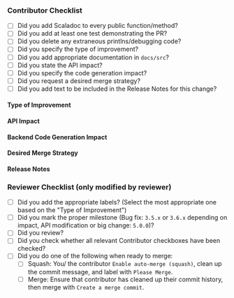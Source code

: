 ### Contributor Checklist

- [ ] Did you add Scaladoc to every public function/method?
- [ ] Did you add at least one test demonstrating the PR?
- [ ] Did you delete any extraneous printlns/debugging code?
- [ ] Did you specify the type of improvement?
- [ ] Did you add appropriate documentation in `docs/src`?
- [ ] Did you state the API impact?
- [ ] Did you specify the code generation impact?
- [ ] Did you request a desired merge strategy?
- [ ] Did you add text to be included in the Release Notes for this change?

#### Type of Improvement

<!-- Choose one or more from the following:
- Feature (or new API)
- Performance improvement
- API modification
- API deprecation
- Bugfix
- Documentation or website-related
- Dependency update
- Internal or build-related (includes code refactoring/cleanup)
-->

#### API Impact

<!-- How would this affect the current API? Does this add, extend, deprecate, remove, or break any existing API? -->

#### Backend Code Generation Impact

<!-- Does this change any generated Verilog?  -->
<!-- How does it change it or in what circumstances would it?  -->

#### Desired Merge Strategy

<!-- If approved, how should this PR be merged? -->
<!-- Options are:
- Squash: The PR will be squashed and merged (choose this if you have no preference.
- Rebase: You will rebase the PR onto master and it will be merged with a merge commit.
-->

#### Release Notes
<!--
Text from here to the end of the body will be considered for inclusion in the release notes for the version containing this pull request.
-->

### Reviewer Checklist (only modified by reviewer)
- [ ] Did you add the appropriate labels? (Select the most appropriate one based on the "Type of Improvement")
- [ ] Did you mark the proper milestone (Bug fix: `3.5.x` or `3.6.x` depending on impact, API modification or big change: `5.0.0`)?
- [ ] Did you review?
- [ ] Did you check whether all relevant Contributor checkboxes have been checked?
- [ ] Did you do one of the following when ready to merge:
  - [ ] Squash: You/ the contributor `Enable auto-merge (squash)`, clean up the commit message, and label with `Please Merge`.
  - [ ] Merge: Ensure that contributor has cleaned up their commit history, then merge with `Create a merge commit`.
